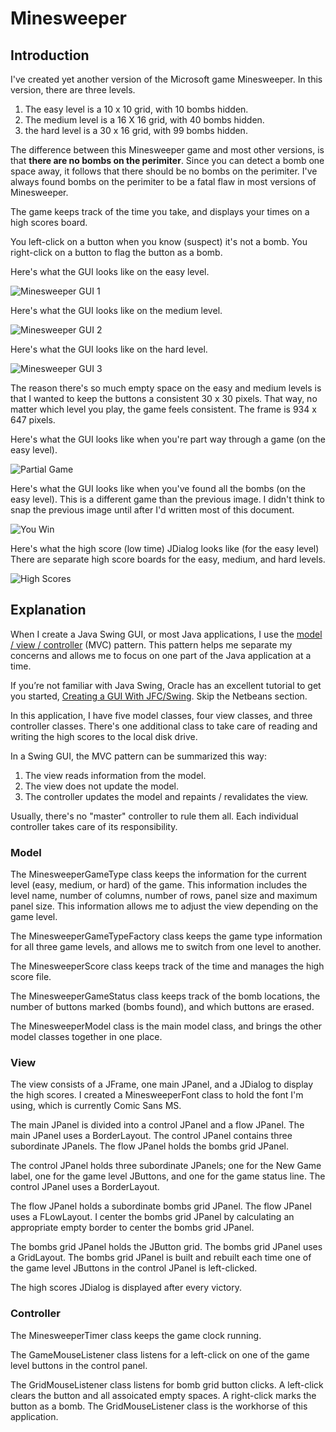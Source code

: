 # Minesweeper

## Introduction

I've created yet another version of the Microsoft game Minesweeper.  In this version, there are three levels.

1. The easy level is a 10 x 10 grid, with 10 bombs hidden.
2. The medium level is a 16 X 16 grid, with 40 bombs hidden.
3. the hard level is a 30 x 16 grid, with 99 bombs hidden.

The difference between this Minesweeper game and most other versions, is that **there are no bombs on the perimiter**.  Since you can detect a bomb one space away, it follows that there should be no bombs on the perimiter.  I've always found bombs on the perimiter to be a fatal flaw in most versions of Minesweeper.

The game keeps track of the time you take, and displays your times on a high scores board.

You left-click on a button when you know (suspect) it's not a bomb.  You right-click on a button to flag the button as a bomb.

Here's what the GUI looks like on the easy level.

![Minesweeper GUI 1](minesweeper1.png)

Here's what the GUI looks like on the medium level.

![Minesweeper GUI 2](minesweeper2.png)

Here's what the GUI looks like on the hard level.

![Minesweeper GUI 3](minesweeper3.png)

The reason there's so much empty space on the easy and medium levels is that I wanted to keep the buttons a consistent 30 x 30 pixels.  That way, no matter which level you play, the game feels consistent.  The frame is 934 x 647 pixels.

Here's what the GUI looks like when you're part way through a game (on the easy level).

![Partial Game](minesweeper6.png)

Here's what the GUI looks like when you've found all the bombs (on the easy level).  This is a different game than the previous image.  I didn't think to snap the previous image until after I'd written most of this document.

![You Win](minesweeper5.png)

Here's what the high score (low time) JDialog looks like (for the easy level)  There are separate high score boards for the easy, medium, and hard levels.

![High Scores](minesweeper4.png)

## Explanation

When I create a Java Swing GUI, or most Java applications, I use the [model / view / controller](https://en.wikipedia.org/wiki/Model%E2%80%93view%E2%80%93controller) (MVC) pattern.  This pattern helps me separate my concerns and allows me to focus on one part of the Java application at a time.

If you’re not familiar with Java Swing, Oracle has an excellent tutorial to get you started, [Creating a GUI With JFC/Swing](https://docs.oracle.com/javase/tutorial/uiswing/index.html). Skip the Netbeans section.

In this application, I have five model classes, four view classes, and three controller classes.  There's one additional class to take care of reading and writing the high scores to the local disk drive.

In a Swing GUI, the MVC pattern can be summarized this way:

1.  The view reads information from the model.
2.  The view does not update the model.
3.  The controller updates the model and repaints / revalidates the view.

Usually, there's no "master" controller to rule them all.  Each individual controller takes care of its responsibility.

### Model

The MinesweeperGameType class keeps the information for the current level (easy, medium, or hard) of the game.  This information includes the level name, number of columns, number of rows, panel size and maximum panel size.  This information allows me to adjust the view depending on the game level.

The MinesweeperGameTypeFactory class keeps the game type information for all three game levels, and allows me to switch from one level to another.

The MinesweeperScore class keeps track of the time and manages the high score file.

The MinesweeperGameStatus class keeps track of the bomb locations, the number of buttons marked (bombs found), and which buttons are erased.

The MinesweeperModel class is the main model class, and brings the other model classes together in one place.

### View

The view consists of a JFrame, one main JPanel, and a JDialog to display the high scores.  I created a MinesweeperFont class to hold the font I'm using, which is currently Comic Sans MS.

The main JPanel is divided into a control JPanel and a flow JPanel.  The main JPanel uses a BorderLayout.  The control JPanel contains three subordinate JPanels.  The flow JPanel holds the bombs grid JPanel.

The control JPanel holds three subordinate JPanels; one for the New Game label, one for the game level JButtons, and one for the game status line.  The control JPanel uses a BorderLayout.

The flow JPanel holds a subordinate bombs grid JPanel.  The flow JPanel uses a FLowLayout.  I center the bombs grid JPanel by calculating an appropriate empty border to center the bombs grid JPanel.

The bombs grid JPanel holds the JButton grid.  The bombs grid JPanel uses a GridLayout.  The bombs grid JPanel is built and rebuilt each time one of the game level JButtons in the control JPanel is left-clicked.

The high scores JDialog is displayed after every victory.

### Controller

The MinesweeperTimer class keeps the game clock running.

The GameMouseListener class listens for a left-click on one of the game level buttons in the control panel.

The GridMouseListener class listens for bomb grid button clicks.  A left-click clears the button and all assoicated empty spaces.  A right-click marks the button as a bomb.  The GridMouseListener class is the workhorse of this application.
